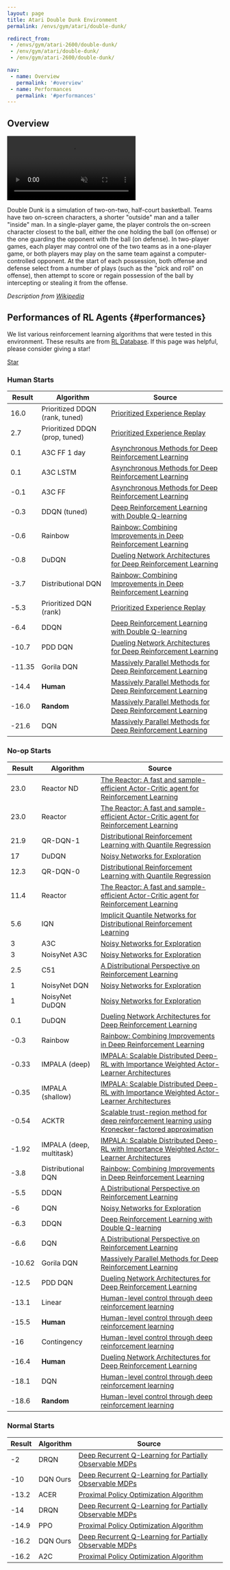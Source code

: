 ```yaml
---
layout: page
title: Atari Double Dunk Environment
permalink: /envs/gym/atari/double-dunk/

redirect_from:
 - /envs/gym/atari-2600/double-dunk/
 - /env/gym/atari/double-dunk/
 - /env/gym/atari-2600/double-dunk/

nav:
 - name: Overview
   permalink: '#overview'
 - name: Performances
   permalink: '#performances'
---
```



## Overview

<video autoplay muted loop controls>
  <source src="{{ 'assets/_pages/envs/gym/atari/double-dunk.mp4' | absolute_url }}" type="video/mp4">
</video>

Double Dunk is a simulation of two-on-two, half-court basketball. Teams have two on-screen characters, a shorter "outside" man and a taller "inside" man. In a single-player game, the player controls the on-screen character closest to the ball, either the one holding the ball (on offense) or the one guarding the opponent with the ball (on defense). In two-player games, each player may control one of the two teams as in a one-player game, or both players may play on the same team against a computer-controlled opponent. At the start of each possession, both offense and defense select from a number of plays (such as the "pick and roll" on offense), then attempt to score or regain possession of the ball by intercepting or stealing it from the offense.

*Description from [Wikipedia](https://en.wikipedia.org/wiki/Double_Dunk)*


## Performances of RL Agents {#performances}

We list various reinforcement learning algorithms that were tested in this environment. These results are from [RL Database](https://github.com/seungjaeryanlee/rldb). If this page was helpful, please consider giving a star!

<!-- Place this tag where you want the button to render. -->
<a class="github-button" href="https://github.com/seungjaeryanlee/rldb" data-icon="octicon-star" data-size="large" data-show-count="true" aria-label="Star seungjaeryanlee/rldb on GitHub">Star</a>
<!-- Place this tag in your head or just before your close body tag. -->
<script async defer src="https://buttons.github.io/buttons.js"></script>

### Human Starts

| Result | Algorithm | Source |
|--------|-----------|--------|
| 16.0 | Prioritized DDQN (rank, tuned) | [Prioritized Experience Replay](https://arxiv.org/abs/1511.05952) |
| 2.7 | Prioritized DDQN (prop, tuned) | [Prioritized Experience Replay](https://arxiv.org/abs/1511.05952) |
| 0.1 | A3C FF 1 day | [Asynchronous Methods for Deep Reinforcement Learning](https://arxiv.org/abs/1602.01783) |
| 0.1 | A3C LSTM | [Asynchronous Methods for Deep Reinforcement Learning](https://arxiv.org/abs/1602.01783) |
| -0.1 | A3C FF | [Asynchronous Methods for Deep Reinforcement Learning](https://arxiv.org/abs/1602.01783) |
| -0.3 | DDQN (tuned) | [Deep Reinforcement Learning with Double Q-learning](https://arxiv.org/abs/1509.06461) |
| -0.6 | Rainbow | [Rainbow: Combining Improvements in Deep Reinforcement Learning](https://arxiv.org/abs/1710.02298) |
| -0.8 | DuDQN | [Dueling Network Architectures for Deep Reinforcement Learning](https://arxiv.org/abs/1511.06581) |
| -3.7 | Distributional DQN | [Rainbow: Combining Improvements in Deep Reinforcement Learning](https://arxiv.org/abs/1710.02298) |
| -5.3 | Prioritized DQN (rank) | [Prioritized Experience Replay](https://arxiv.org/abs/1511.05952) |
| -6.4 | DDQN | [Deep Reinforcement Learning with Double Q-learning](https://arxiv.org/abs/1509.06461) |
| -10.7 | PDD DQN | [Dueling Network Architectures for Deep Reinforcement Learning](https://arxiv.org/abs/1511.06581) |
| -11.35 | Gorila DQN | [Massively Parallel Methods for Deep Reinforcement Learning](https://arxiv.org/abs/1507.04296) |
| -14.4 | **Human** | [Massively Parallel Methods for Deep Reinforcement Learning](https://arxiv.org/abs/1507.04296) |
| -16.0 | **Random** | [Massively Parallel Methods for Deep Reinforcement Learning](https://arxiv.org/abs/1507.04296) |
| -21.6 | DQN | [Massively Parallel Methods for Deep Reinforcement Learning](https://arxiv.org/abs/1507.04296) |


### No-op Starts

| Result | Algorithm | Source |
|--------|-----------|--------|
| 23.0 | Reactor ND | [The Reactor: A fast and sample-efficient Actor-Critic agent for Reinforcement Learning](https://arxiv.org/abs/1704.04651) |
| 23.0 | Reactor | [The Reactor: A fast and sample-efficient Actor-Critic agent for Reinforcement Learning](https://arxiv.org/abs/1704.04651) |
| 21.9 | QR-DQN-1 | [Distributional Reinforcement Learning with Quantile Regression](https://arxiv.org/abs/1710.10044) |
| 17 | DuDQN | [Noisy Networks for Exploration](https://arxiv.org/abs/1706.10295) |
| 12.3 | QR-DQN-0 | [Distributional Reinforcement Learning with Quantile Regression](https://arxiv.org/abs/1710.10044) |
| 11.4 | Reactor | [The Reactor: A fast and sample-efficient Actor-Critic agent for Reinforcement Learning](https://arxiv.org/abs/1704.04651) |
| 5.6 | IQN | [Implicit Quantile Networks for Distributional Reinforcement Learning](https://arxiv.org/abs/1806.06923) |
| 3 | A3C | [Noisy Networks for Exploration](https://arxiv.org/abs/1706.10295) |
| 3 | NoisyNet A3C | [Noisy Networks for Exploration](https://arxiv.org/abs/1706.10295) |
| 2.5 | C51 | [A Distributional Perspective on Reinforcement Learning](https://arxiv.org/abs/1707.06887) |
| 1 | NoisyNet DQN | [Noisy Networks for Exploration](https://arxiv.org/abs/1706.10295) |
| 1 | NoisyNet DuDQN | [Noisy Networks for Exploration](https://arxiv.org/abs/1706.10295) |
| 0.1 | DuDQN | [Dueling Network Architectures for Deep Reinforcement Learning](https://arxiv.org/abs/1511.06581) |
| -0.3 | Rainbow | [Rainbow: Combining Improvements in Deep Reinforcement Learning](https://arxiv.org/abs/1710.02298) |
| -0.33 | IMPALA (deep) | [IMPALA: Scalable Distributed Deep-RL with Importance Weighted Actor-Learner Architectures](https://arxiv.org/abs/1802.01561) |
| -0.35 | IMPALA (shallow) | [IMPALA: Scalable Distributed Deep-RL with Importance Weighted Actor-Learner Architectures](https://arxiv.org/abs/1802.01561) |
| -0.54 | ACKTR | [Scalable trust-region method for deep reinforcement learning using Kronecker-factored approximation](https://arxiv.org/abs/1708.05144) |
| -1.92 | IMPALA (deep, multitask) | [IMPALA: Scalable Distributed Deep-RL with Importance Weighted Actor-Learner Architectures](https://arxiv.org/abs/1802.01561) |
| -3.8 | Distributional DQN | [Rainbow: Combining Improvements in Deep Reinforcement Learning](https://arxiv.org/abs/1710.02298) |
| -5.5 | DDQN | [A Distributional Perspective on Reinforcement Learning](https://arxiv.org/abs/1707.06887) |
| -6 | DQN | [Noisy Networks for Exploration](https://arxiv.org/abs/1706.10295) |
| -6.3 | DDQN | [Deep Reinforcement Learning with Double Q-learning](https://arxiv.org/abs/1509.06461) |
| -6.6 | DQN | [A Distributional Perspective on Reinforcement Learning](https://arxiv.org/abs/1707.06887) |
| -10.62 | Gorila DQN | [Massively Parallel Methods for Deep Reinforcement Learning](https://arxiv.org/abs/1507.04296) |
| -12.5 | PDD DQN | [Dueling Network Architectures for Deep Reinforcement Learning](https://arxiv.org/abs/1511.06581) |
| -13.1 | Linear | [Human-level control through deep reinforcement learning](https://storage.googleapis.com/deepmind-media/dqn/DQNNaturePaper.pdf) |
| -15.5 | **Human** | [Human-level control through deep reinforcement learning](https://storage.googleapis.com/deepmind-media/dqn/DQNNaturePaper.pdf) |
| -16 | Contingency | [Human-level control through deep reinforcement learning](https://storage.googleapis.com/deepmind-media/dqn/DQNNaturePaper.pdf) |
| -16.4 | **Human** | [Dueling Network Architectures for Deep Reinforcement Learning](https://arxiv.org/abs/1511.06581) |
| -18.1 | DQN | [Human-level control through deep reinforcement learning](https://storage.googleapis.com/deepmind-media/dqn/DQNNaturePaper.pdf) |
| -18.6 | **Random** | [Human-level control through deep reinforcement learning](https://storage.googleapis.com/deepmind-media/dqn/DQNNaturePaper.pdf) |


### Normal Starts

| Result | Algorithm | Source |
|--------|-----------|--------|
| -2 | DRQN | [Deep Recurrent Q-Learning for Partially Observable MDPs](https://arxiv.org/abs/1507.06527) |
| -10 | DQN Ours | [Deep Recurrent Q-Learning for Partially Observable MDPs](https://arxiv.org/abs/1507.06527) |
| -13.2 | ACER | [Proximal Policy Optimization Algorithm](https://arxiv.org/abs/1707.06347) |
| -14 | DRQN | [Deep Recurrent Q-Learning for Partially Observable MDPs](https://arxiv.org/abs/1507.06527) |
| -14.9 | PPO | [Proximal Policy Optimization Algorithm](https://arxiv.org/abs/1707.06347) |
| -16.2 | DQN Ours | [Deep Recurrent Q-Learning for Partially Observable MDPs](https://arxiv.org/abs/1507.06527) |
| -16.2 | A2C | [Proximal Policy Optimization Algorithm](https://arxiv.org/abs/1707.06347) |

